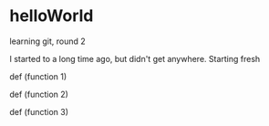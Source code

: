 # helloWorld
learning git, round 2

I started to a long time ago, but didn't get anywhere. Starting fresh

def (function 1)

def (function 2)

def (function 3)
